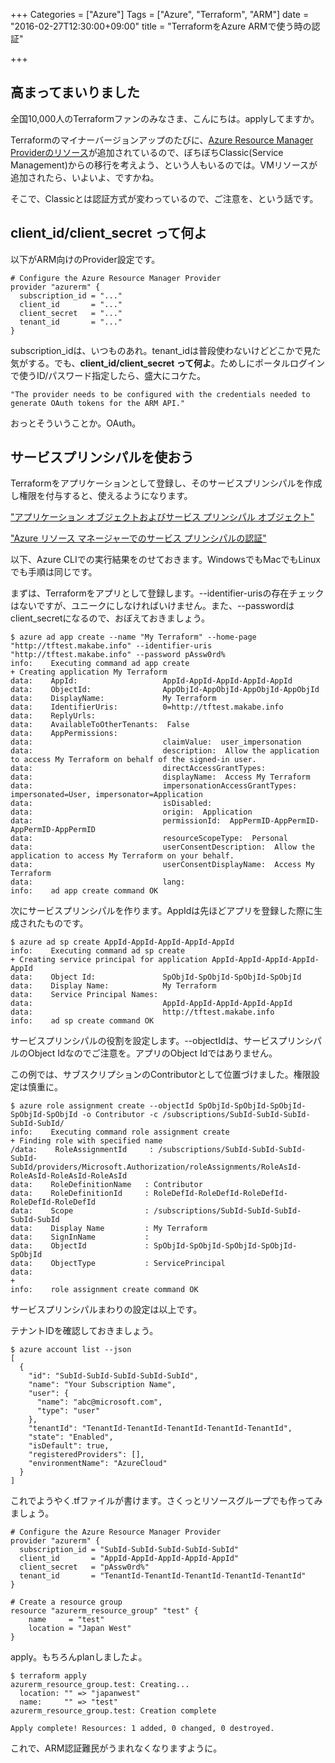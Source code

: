 +++
Categories = ["Azure"]
Tags = ["Azure", "Terraform", "ARM"]
date = "2016-02-27T12:30:00+09:00"
title = "TerraformをAzure ARMで使う時の認証"

+++

## 高まってまいりました
全国10,000人のTerraformファンのみなさま、こんにちは。applyしてますか。

Terraformのマイナーバージョンアップのたびに、[Azure Resource Manager Providerのリソース](https://www.terraform.io/docs/providers/azurerm/index.html)が追加されているので、ぼちぼちClassic(Service Management)からの移行を考えよう、という人もいるのでは。VMリソースが追加されたら、いよいよ、ですかね。

そこで、Classicとは認証方式が変わっているので、ご注意を、という話です。

## client_id/client_secret って何よ
以下がARM向けのProvider設定です。

    # Configure the Azure Resource Manager Provider
    provider "azurerm" {
      subscription_id = "..."
      client_id       = "..."
      client_secret   = "..."
      tenant_id       = "..."
    }
    

subscription_idは、いつものあれ。tenant_idは普段使わないけどどこかで見た気がする。でも、**client_id/client_secret って何よ**。ためしにポータルログインで使うID/パスワード指定したら、盛大にコケた。

    "The provider needs to be configured with the credentials needed to generate OAuth tokens for the ARM API."

おっとそういうことか。OAuth。

## サービスプリンシパルを使おう
Terraformをアプリケーションとして登録し、そのサービスプリンシパルを作成し権限を付与すると、使えるようになります。

["アプリケーション オブジェクトおよびサービス プリンシパル オブジェクト"](https://azure.microsoft.com/ja-jp/documentation/articles/active-directory-application-objects/)

["Azure リソース マネージャーでのサービス プリンシパルの認証"](https://azure.microsoft.com/ja-jp/documentation/articles/resource-group-authenticate-service-principal/)

以下、Azure CLIでの実行結果をのせておきます。WindowsでもMacでもLinuxでも手順は同じです。

まずは、Terraformをアプリとして登録します。--identifier-urisの存在チェックはないですが、ユニークにしなければいけません。また、--passwordはclient_secretになるので、おぼえておきましょう。

    $ azure ad app create --name "My Terraform" --home-page "http://tftest.makabe.info" --identifier-uris "http://tftest.makabe.info" --password pAssw0rd%
    info:    Executing command ad app create
    + Creating application My Terraform
    data:    AppId:                   AppId-AppId-AppId-AppId-AppId
    data:    ObjectId:                AppObjId-AppObjId-AppObjId-AppObjId
    data:    DisplayName:             My Terraform
    data:    IdentifierUris:          0=http://tftest.makabe.info
    data:    ReplyUrls:
    data:    AvailableToOtherTenants:  False
    data:    AppPermissions:
    data:                             claimValue:  user_impersonation
    data:                             description:  Allow the application to access My Terraform on behalf of the signed-in user.
    data:                             directAccessGrantTypes:
    data:                             displayName:  Access My Terraform
    data:                             impersonationAccessGrantTypes:  impersonated=User, impersonator=Application
    data:                             isDisabled:
    data:                             origin:  Application
    data:                             permissionId:  AppPermID-AppPermID-AppPermID-AppPermID
    data:                             resourceScopeType:  Personal
    data:                             userConsentDescription:  Allow the application to access My Terraform on your behalf.
    data:                             userConsentDisplayName:  Access My Terraform
    data:                             lang:
    info:    ad app create command OK

次にサービスプリンシパルを作ります。AppIdは先ほどアプリを登録した際に生成されたものです。

    $ azure ad sp create AppId-AppId-AppId-AppId-AppId
    info:    Executing command ad sp create
    + Creating service principal for application AppId-AppId-AppId-AppId-AppId
    data:    Object Id:               SpObjId-SpObjId-SpObjId-SpObjId
    data:    Display Name:            My Terraform
    data:    Service Principal Names:
    data:                             AppId-AppId-AppId-AppId-AppId
    data:                             http://tftest.makabe.info
    info:    ad sp create command OK
    
サービスプリンシパルの役割を設定します。--objectIdは、サービスプリンシパルのObject Idなのでご注意を。アプリのObject Idではありません。

この例では、サブスクリプションのContributorとして位置づけました。権限設定は慎重に。

    $ azure role assignment create --objectId SpObjId-SpObjId-SpObjId-SpObjId-SpObjId -o Contributor -c /subscriptions/SubId-SubId-SubId-SubId-SubId/
    info:    Executing command role assignment create
    + Finding role with specified name
    /data:    RoleAssignmentId     : /subscriptions/SubId-SubId-SubId-SubId-SubId/providers/Microsoft.Authorization/roleAssignments/RoleAsId-RoleAsId-RoleAsId-RoleAsId
    data:    RoleDefinitionName   : Contributor
    data:    RoleDefinitionId     : RoleDefId-RoleDefId-RoleDefId-RoleDefId-RoleDefId
    data:    Scope                : /subscriptions/SubId-SubId-SubId-SubId-SubId
    data:    Display Name         : My Terraform
    data:    SignInName           :
    data:    ObjectId             : SpObjId-SpObjId-SpObjId-SpObjId-SpObjId
    data:    ObjectType           : ServicePrincipal
    data:
    +
    info:    role assignment create command OK
    
サービスプリンシパルまわりの設定は以上です。

テナントIDを確認しておきましょう。

    $ azure account list --json
    [
      {
        "id": "SubId-SubId-SubId-SubId-SubId",
        "name": "Your Subscription Name",
        "user": {
          "name": "abc@microsoft.com",
          "type": "user"
        },
        "tenantId": "TenantId-TenantId-TenantId-TenantId-TenantId",
        "state": "Enabled",
        "isDefault": true,
        "registeredProviders": [],
        "environmentName": "AzureCloud"
      }
    ]
    
 これでようやく.tfファイルが書けます。さくっとリソースグループでも作ってみましょう。
 
    # Configure the Azure Resource Manager Provider
    provider "azurerm" {
      subscription_id = "SubId-SubId-SubId-SubId-SubId"
      client_id       = "AppId-AppId-AppId-AppId-AppId"
      client_secret   = "pAssw0rd%"
      tenant_id       = "TenantId-TenantId-TenantId-TenantId-TenantId"
    }
    
    # Create a resource group
    resource "azurerm_resource_group" "test" {
        name     = "test"
        location = "Japan West"
    }
    
apply。もちろんplanしましたよ。

    $ terraform apply
    azurerm_resource_group.test: Creating...
      location: "" => "japanwest"
      name:     "" => "test"
    azurerm_resource_group.test: Creation complete
    
    Apply complete! Resources: 1 added, 0 changed, 0 destroyed.  
    
これで、ARM認証難民がうまれなくなりますように。
